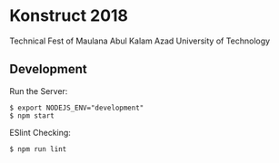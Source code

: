 # Konstruct 2018

Technical Fest of Maulana Abul Kalam Azad University of Technology

## Development
Run the Server:
```
$ export NODEJS_ENV="development"
$ npm start
```

ESlint Checking:
```
$ npm run lint
```
